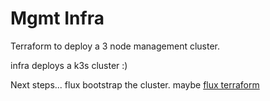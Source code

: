 # Mgmt Infra

Terraform to deploy a 3 node management cluster.

infra deploys a k3s cluster :)

Next steps... flux bootstrap the cluster. maybe [flux terraform](https://github.com/fluxcd/terraform-provider-flux)